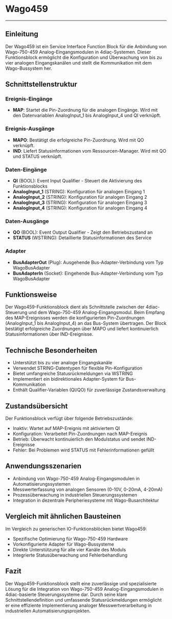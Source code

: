 # Wago459

* * * * * * * * * *

## Einleitung
Der Wago459 ist ein Service Interface Function Block für die Anbindung von Wago-750-459 Analog-Eingangsmodulen in 4diac-Systemen. Dieser Funktionsblock ermöglicht die Konfiguration und Überwachung von bis zu vier analogen Eingangskanälen und stellt die Kommunikation mit dem Wago-Bussystem her.

## Schnittstellenstruktur

### **Ereignis-Eingänge**
- **MAP**: Startet die Pin-Zuordnung für die analogen Eingänge. Wird mit den Datenvariablen AnalogInput_1 bis AnalogInput_4 und QI verknüpft.

### **Ereignis-Ausgänge**
- **MAPO**: Bestätigt die erfolgreiche Pin-Zuordnung. Wird mit QO verknüpft.
- **IND**: Liefert Statusinformationen vom Ressourcen-Manager. Wird mit QO und STATUS verknüpft.

### **Daten-Eingänge**
- **QI** (BOOL): Event Input Qualifier - Steuert die Aktivierung des Funktionsblocks
- **AnalogInput_1** (STRING): Konfiguration für analogen Eingang 1
- **AnalogInput_2** (STRING): Konfiguration für analogen Eingang 2
- **AnalogInput_3** (STRING): Konfiguration für analogen Eingang 3
- **AnalogInput_4** (STRING): Konfiguration für analogen Eingang 4

### **Daten-Ausgänge**
- **QO** (BOOL): Event Output Qualifier - Zeigt den Betriebszustand an
- **STATUS** (WSTRING): Detaillierte Statusinformationen des Service

### **Adapter**
- **BusAdapterOut** (Plug): Ausgehende Bus-Adapter-Verbindung vom Typ WagoBusAdapter
- **BusAdapterIn** (Socket): Eingehende Bus-Adapter-Verbindung vom Typ WagoBusAdapter

## Funktionsweise
Der Wago459-Funktionsblock dient als Schnittstelle zwischen der 4diac-Steuerung und dem Wago-750-459 Analog-Eingangsmodul. Beim Empfang des MAP-Ereignisses werden die konfigurierten Pin-Zuordnungen (AnalogInput_1 bis AnalogInput_4) an das Bus-System übertragen. Der Block bestätigt erfolgreiche Zuordnungen über MAPO und liefert kontinuierlich Statusinformationen über IND-Ereignisse.

## Technische Besonderheiten
- Unterstützt bis zu vier analoge Eingangskanäle
- Verwendet STRING-Datentypen für flexible Pin-Konfiguration
- Bietet umfangreiche Statusrückmeldungen via WSTRING
- Implementiert ein bidirektionales Adapter-System für Bus-Kommunikation
- Enthält Qualifier-Variablen (QI/QO) für zuverlässige Zustandsverwaltung

## Zustandsübersicht
Der Funktionsblock verfügt über folgende Betriebszustände:
- Inaktiv: Wartet auf MAP-Ereignis mit aktiviertem QI
- Konfiguration: Verarbeitet Pin-Zuordnungen nach MAP-Ereignis
- Betrieb: Überwacht kontinuierlich den Modulstatus und sendet IND-Ereignisse
- Fehler: Bei Problemen wird STATUS mit Fehlerinformationen gefüllt

## Anwendungsszenarien
- Anbindung von Wago-750-459 Analog-Eingangsmodulen in Automatisierungssystemen
- Messwerterfassung von analogen Sensoren (0-10V, 0-20mA, 4-20mA)
- Prozessüberwachung in industriellen Steuerungssystemen
- Integration in dezentrale Peripheriesysteme mit Wago-Busarchitektur

## Vergleich mit ähnlichen Bausteinen
Im Vergleich zu generischen IO-Funktionsblöcken bietet Wago459:
- Spezifische Optimierung für Wago-750-459 Hardware
- Vorkonfigurierte Adapter für Wago-Bussysteme
- Direkte Unterstützung für alle vier Kanäle des Moduls
- Integrierte Statusüberwachung und Fehlerbehandlung

## Fazit
Der Wago459-Funktionsblock stellt eine zuverlässige und spezialisierte Lösung für die Integration von Wago-750-459 Analog-Eingangsmodulen in 4diac-basierte Steuerungssysteme dar. Durch seine klare Schnittstellendefinition und umfassende Statusrückmeldungen ermöglicht er eine effiziente Implementierung analoger Messwertverarbeitung in industriellen Automatisierungsprojekten.